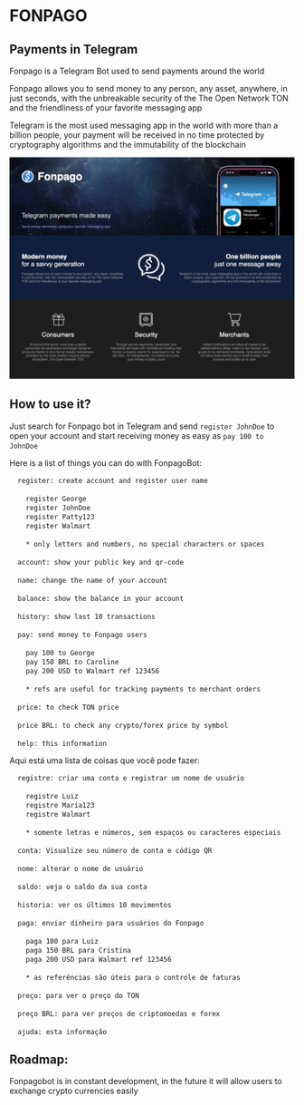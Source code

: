# FONPAGO

## Payments in Telegram

Fonpago is a Telegram Bot used to send payments around the world

Fonpago allows you to send money to any person, any asset, anywhere, in just seconds, with the unbreakable security of the The Open Network TON and the friendliness of your favorite messaging app

Telegram is the most used messaging app in the world with more than a billion people, your payment will be received in no time protected by cryptography algorithms and the immutability of the blockchain

![Webshot](public/media/webshot.jpg)

## How to use it?

Just search for Fonpago bot in Telegram and send `register JohnDoe` to open your account and start receiving money as easy as `pay 100 to JohnDoe`

Here is a list of things you can do with FonpagoBot:

```
  register: create account and register user name

    register George
    register JohnDoe
    register Patty123
    register Walmart

    * only letters and numbers, no special characters or spaces

  account: show your public key and qr-code

  name: change the name of your account

  balance: show the balance in your account

  history: show last 10 transactions

  pay: send money to Fonpago users

    pay 100 to George
    pay 150 BRL to Caroline
    pay 200 USD to Walmart ref 123456

    * refs are useful for tracking payments to merchant orders

  price: to check TON price

  price BRL: to check any crypto/forex price by symbol

  help: this information
```

Aqui está uma lista de coisas que você pode fazer:

```
  registre: criar uma conta e registrar um nome de usuário

    registre Luiz
    registre Maria123
    registre Walmart

    * somente letras e números, sem espaços ou caracteres especiais

  conta: Visualize seu número de conta e código QR

  nome: alterar o nome de usuário

  saldo: veja o saldo da sua conta
  
  historia: ver os últimos 10 movimentos
  
  paga: enviar dinheiro para usuários do Fonpago

    paga 100 para Luiz
    paga 150 BRL para Cristina
    paga 200 USD para Walmart ref 123456

    * as referências são úteis para o controle de faturas

  preço: para ver o preço do TON

  preço BRL: para ver preços de criptomoedas e forex

  ajuda: esta informação
```

## Roadmap:

Fonpagobot is in constant development, in the future it will allow users to exchange crypto currencies easily

